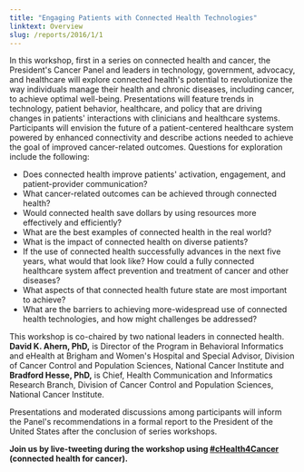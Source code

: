 ```yaml
---
title: "Engaging Patients with Connected Health Technologies"
linktext: Overview
slug: /reports/2016/1/1
---
```

<div class="full-report-container">
<div class="left-nav-container">
<left-navigation root="/reports/2016/1"></left-navigation>
</div>
<div class="report-container">

In this workshop, first in a series on connected health and cancer, the President's Cancer Panel and leaders in technology, government, advocacy, and healthcare will explore connected health's potential to revolutionize the way individuals manage their health and chronic diseases, including cancer, to achieve optimal well-being. Presentations will feature trends in technology, patient behavior, healthcare, and policy that are driving changes in patients' interactions with clinicians and healthcare systems. Participants will envision the future of a patient-centered healthcare system powered by enhanced connectivity and describe actions needed to achieve the goal of improved cancer-related outcomes. Questions for exploration include the following:

- Does connected health improve patients' activation, engagement, and patient-provider communication?
- What cancer-related outcomes can be achieved through connected health?
- Would connected health save dollars by using resources more effectively and efficiently?
- What are the best examples of connected health in the real world?
- What is the impact of connected health on diverse patients?
- If the use of connected health successfully advances in the next five years, what would that look like? How could a fully connected healthcare system affect prevention and treatment of cancer and other diseases?
- What aspects of that connected health future state are most important to achieve?
- What are the barriers to achieving more-widespread use of connected health technologies, and how might challenges be addressed?

This workshop is co-chaired by two national leaders in connected health. **David K. Ahern, PhD,** is Director of the Program in Behavioral Informatics and eHealth at Brigham and Women's Hospital and Special Advisor, Division of Cancer Control and Population Sciences, National Cancer Institute and **Bradford Hesse, PhD,** is Chief, Health Communication and Informatics Research Branch, Division of Cancer Control and Population Sciences, National Cancer Institute.

Presentations and moderated discussions among participants will inform the Panel's recommendations in a formal report to the President of the United States after the conclusion of series workshops.

**Join us by live-tweeting during the workshop using [#cHealth4Cancer](https://twitter.com/hashtag/chealth4cancer) (connected health for cancer).**
</div>
</div>
